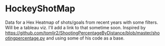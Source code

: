 # HockeyShotMap
Data for a Hex Heatmap of shots/goals from recent years with some filters.
Will be a tableau viz. I'll add a link to that sometime soon.
Inspired by https://github.com/tomljr2/ShootingPercentageByDistance/blob/master/shootingpercentage.py and using some of his code as a base.

